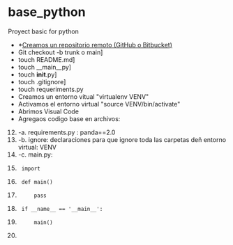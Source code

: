 # base_python
Proyect basic for python

- *[Creamos un repositorio remoto (GitHub o Bitbucket)](#Creamos)
- Git checkout -b trunk o main]
- touch README.md]
- touch __main__py]
- touch __init__.py]
- touch .gitignore]
- touch requeriments.py
- Creamos un entorno vitual "virtualenv VENV"
- Activamos el entorno virtual "source VENV/bin/activate"
- Abrimos Visual Code
- Agregaos codigo base en archivos:
12.   -a. requirements.py : panda==2.0
13.   -b. ignore: declaraciones para que ignore toda las carpetas deñ entorno virtual: VENV
14.   -c. main.py:
15.      import
16.      def main()
17.          pass
18.      if __name__ == '__main__':
19.          main()
20. 
